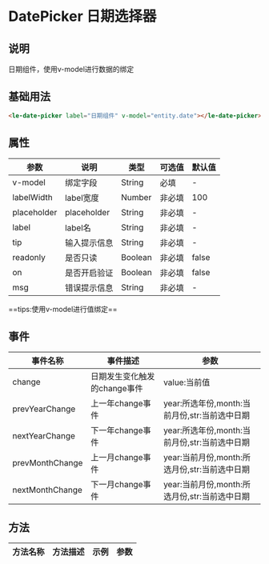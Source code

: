 # DatePicker 日期选择器

## 说明

<le-date-picker>日期组件，使用v-model进行数据的绑定

## 基础用法

```html
<le-date-picker label="日期组件" v-model="entity.date"></le-date-picker>
```

## 属性

| 参数        | 说明         | 类型    | 可选值 | 默认值 |
| ----------- | ------------ | ------- | ------ | ------ |
| v-model     | 绑定字段     | String  | 必填   | -      |
| labelWidth  | label宽度    | Number  | 非必填 | 100    |
| placeholder | placeholder  | String  | 非必填 | -      |
| label       | label名      | String  | 非必填 | -      |
| tip         | 输入提示信息 | String  | 非必填 | -      |
| readonly    | 是否只读     | Boolean | 非必填 | false  |
| on          | 是否开启验证 | Boolean | 非必填 | false  |
| msg         | 错误提示信息 | String  | 非必填 | -      |

==tips:使用v-model进行值绑定==


## 事件

| 事件名称        | 事件描述                     | 参数                                          |
| --------------- | ---------------------------- | --------------------------------------------- |
| change          | 日期发生变化触发的change事件 | value:当前值                                  |
| prevYearChange  | 上一年change事件             | year:所选年份,month:当前月份,str:当前选中日期 |
| nextYearChange  | 下一年change事件             | year:所选年份,month:当前月份,str:当前选中日期 |
| prevMonthChange | 上一月change事件             | year:当前月份,month:所选月份,str:当前选中日期 |
| nextMonthChange | 下一月change事件             | year:当前月份,month:所选月份,str:当前选中日期 |


## 方法
| 方法名称 | 方法描述 | 示例 | 参数 |
| -------- | -------- | ---- | ---- |